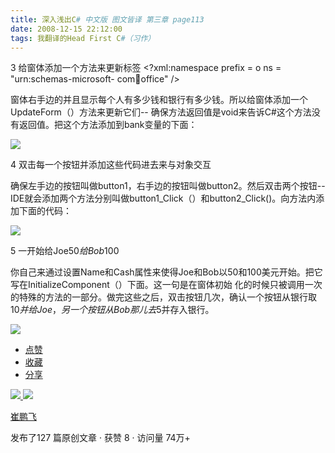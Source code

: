 ```yaml
---
title: 深入浅出C# 中文版 图文皆译 第三章 page113
date: 2008-12-15 22:12:00
tags: 我翻译的Head First C#（习作）
---
```

3  给窗体添加一个方法来更新标签  <?xml:namespace prefix = o ns = "urn:schemas-microsoft-
com:office:office" />

窗体右手边的并且显示每个人有多少钱和银行有多少钱。所以给窗体添加一个UpdateForm（）方法来更新它们--
确保方法返回值是void来告诉C#这个方法没有返回值。把这个方法添加到bank变量的下面：

![](https://p-blog.csdn.net/images/p_blog_csdn_net/cuipengfei1/EntryImages/20081215/%E6%88%AA%E5%9B%BE02.jpg)

4  双击每一个按钮并添加这些代码进去来与对象交互

确保左手边的按钮叫做button1，右手边的按钮叫做button2。然后双击两个按钮--
IDE就会添加两个方法分别叫做button1_Click（）和button2_Click()。向方法内添加下面的代码：

![](https://p-blog.csdn.net/images/p_blog_csdn_net/cuipengfei1/EntryImages/20081215/%E6%88%AA%E5%9B%BE03.jpg)

5  一开始给Joe$50给Bob$100

你自己来通过设置Name和Cash属性来使得Joe和Bob以50和100美元开始。把它写在InitializeComponent（）下面。这一句是在窗体初始
化的时候只被调用一次的特殊的方法的一部分。做完这些之后，双击按钮几次，确认一个按钮从银行取$10并给Joe，另一个按钮从Bob那儿去$5并存入银行。

![](https://p-blog.csdn.net/images/p_blog_csdn_net/cuipengfei1/EntryImages/20081215/%E6%88%AA%E5%9B%BE04.jpg)

  * [ 点赞  ](javascript:;)
  * [ 收藏  ](javascript:;)
  * [ 分享 ](javascript:;)

[ ![](https://profile.csdnimg.cn/5/2/5/3_cuipengfei1)
![](https://g.csdnimg.cn/static/user-reg-year/1x/11.png)
](https://blog.csdn.net/cuipengfei1)

[ 崔鹏飞 ](https://blog.csdn.net/cuipengfei1)

发布了127 篇原创文章  ·  获赞 8  ·  访问量 74万+

